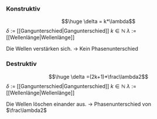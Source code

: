 ### Konstruktiv
$$\huge \delta = k*\lambda$$
$\delta$ := [[Gangunterschied|Gangunterschied]]
$k \in \mathbb N$
$\lambda$ := [[Wellenlänge|Wellenlänge]]

Die Wellen verstärken sich. -> Kein Phasenunterschied
### Destruktiv
$$\huge \delta =(2k+1)*\frac\lambda2$$
$\delta$ := [[Gangunterschied|Gangunterschied]]
$k \in \mathbb N$
$\lambda$ := [[Wellenlänge|Wellenlänge]]

Die Wellen löschen einander aus. -> Phasenunterschied von $\frac\lambda2$